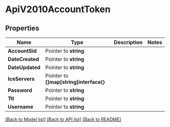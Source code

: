 # ApiV2010AccountToken

## Properties

Name | Type | Description | Notes
------------ | ------------- | ------------- | -------------
**AccountSid** | Pointer to **string** |  |
**DateCreated** | Pointer to **string** |  |
**DateUpdated** | Pointer to **string** |  |
**IceServers** | Pointer to **[]map[string]interface{}** |  |
**Password** | Pointer to **string** |  |
**Ttl** | Pointer to **string** |  |
**Username** | Pointer to **string** |  |

[[Back to Model list]](../README.md#documentation-for-models) [[Back to API list]](../README.md#documentation-for-api-endpoints) [[Back to README]](../README.md)



